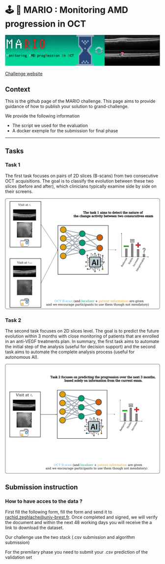 # 🕹️ 🍄 MARIO : Monitoring AMD progression in OCT

![](https://github.com/YouvenZ/MARIO-Challenge-MICCAI-2024/blob/main/images/mario_banner_.png)


[Challenge website](https://mario.grand-challenge.org/Challenge_overview/)

## Context

This is the github page of the MARIO challenge. This page aims to provide guidance of how to publish your solution to grand-challenge.

We provide the following information

- The script we used for the evaluation
- A docker exemple for the submission for final phase 

---


## Tasks

### Task 1 

The first task focuses on pairs of 2D slices (B-scans) from two consecutive OCT acquisitions. The goal is to classify the evolution between these two slices (before and after), which clinicians typically examine side by side on their screens.

![](https://github.com/YouvenZ/MARIO-Challenge-MICCAI-2024/blob/main/images/mario_task_1_gray_bg.png)

### Task 2

The second task focuses on 2D slices level. The goal is to predict the future evolution within 3 months with close monitoring of patients that are enrolled in an anti-VEGF treatments plan. In summary, the first task aims to automate the initial step of the analysis (useful for decision support) and the second task aims to automate the complete analysis process (useful for autonomous AI).

![](https://github.com/YouvenZ/MARIO-Challenge-MICCAI-2024/blob/main/images/mario_task_2_gray_bg.png)


## Submission instruction


### How to have acces to the data ?


First fill the following form, fill the form and send it to rachid.zeghlache@univ-brest.fr. Once completed and signed, we will verify the document and within the next 48 working days you will receive the a link to download the dataset. 


Our challenge use the two stack (.csv submission and algorithm submission)                                                     

For the premilary phase you need to submit your .csv prediction of the validation set



